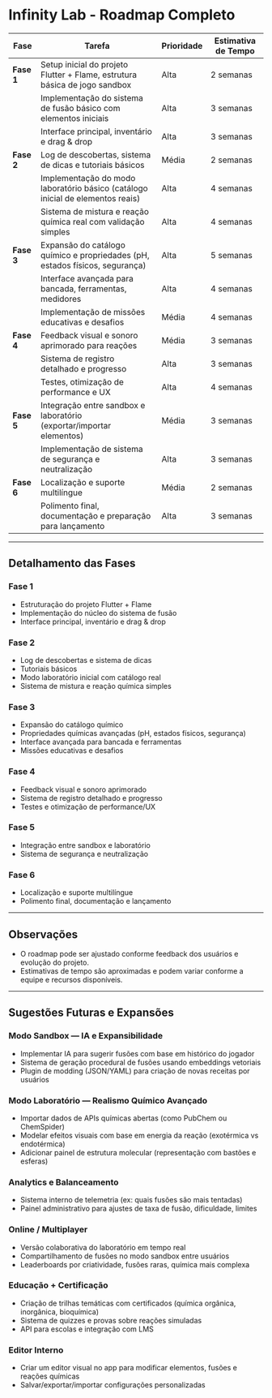# Infinity Lab - Roadmap Completo

| Fase       | Tarefa                                                                         | Prioridade | Estimativa de Tempo |
| ---------- | ------------------------------------------------------------------------------ | ---------- | ------------------- |
| **Fase 1** | Setup inicial do projeto Flutter + Flame, estrutura básica de jogo sandbox     | Alta       | 2 semanas           |
|            | Implementação do sistema de fusão básico com elementos iniciais                | Alta       | 3 semanas           |
|            | Interface principal, inventário e drag & drop                                  | Alta       | 3 semanas           |
| **Fase 2** | Log de descobertas, sistema de dicas e tutoriais básicos                       | Média      | 2 semanas           |
|            | Implementação do modo laboratório básico (catálogo inicial de elementos reais) | Alta       | 4 semanas           |
|            | Sistema de mistura e reação química real com validação simples                 | Alta       | 4 semanas           |
| **Fase 3** | Expansão do catálogo químico e propriedades (pH, estados físicos, segurança)   | Alta       | 5 semanas           |
|            | Interface avançada para bancada, ferramentas, medidores                        | Alta       | 4 semanas           |
|            | Implementação de missões educativas e desafios                                 | Média      | 4 semanas           |
| **Fase 4** | Feedback visual e sonoro aprimorado para reações                               | Média      | 3 semanas           |
|            | Sistema de registro detalhado e progresso                                      | Alta       | 3 semanas           |
|            | Testes, otimização de performance e UX                                         | Alta       | 4 semanas           |
| **Fase 5** | Integração entre sandbox e laboratório (exportar/importar elementos)           | Média      | 3 semanas           |
|            | Implementação de sistema de segurança e neutralização                          | Alta       | 3 semanas           |
| **Fase 6** | Localização e suporte multilíngue                                              | Média      | 2 semanas           |
|            | Polimento final, documentação e preparação para lançamento                     | Alta       | 3 semanas           |

---

## Detalhamento das Fases

### Fase 1
- Estruturação do projeto Flutter + Flame
- Implementação do núcleo do sistema de fusão
- Interface principal, inventário e drag & drop

### Fase 2
- Log de descobertas e sistema de dicas
- Tutoriais básicos
- Modo laboratório inicial com catálogo real
- Sistema de mistura e reação química simples

### Fase 3
- Expansão do catálogo químico
- Propriedades químicas avançadas (pH, estados físicos, segurança)
- Interface avançada para bancada e ferramentas
- Missões educativas e desafios

### Fase 4
- Feedback visual e sonoro aprimorado
- Sistema de registro detalhado e progresso
- Testes e otimização de performance/UX

### Fase 5
- Integração entre sandbox e laboratório
- Sistema de segurança e neutralização

### Fase 6
- Localização e suporte multilíngue
- Polimento final, documentação e lançamento

---

## Observações
- O roadmap pode ser ajustado conforme feedback dos usuários e evolução do projeto.
- Estimativas de tempo são aproximadas e podem variar conforme a equipe e recursos disponíveis.

---

## Sugestões Futuras e Expansões

### Modo Sandbox — IA e Expansibilidade
- Implementar IA para sugerir fusões com base em histórico do jogador
- Sistema de geração procedural de fusões usando embeddings vetoriais
- Plugin de modding (JSON/YAML) para criação de novas receitas por usuários

### Modo Laboratório — Realismo Químico Avançado
- Importar dados de APIs químicas abertas (como PubChem ou ChemSpider)
- Modelar efeitos visuais com base em energia da reação (exotérmica vs endotérmica)
- Adicionar painel de estrutura molecular (representação com bastões e esferas)

### Analytics e Balanceamento
- Sistema interno de telemetria (ex: quais fusões são mais tentadas)
- Painel administrativo para ajustes de taxa de fusão, dificuldade, limites

### Online / Multiplayer
- Versão colaborativa do laboratório em tempo real
- Compartilhamento de fusões no modo sandbox entre usuários
- Leaderboards por criatividade, fusões raras, química mais complexa

### Educação + Certificação
- Criação de trilhas temáticas com certificados (química orgânica, inorgânica, bioquímica)
- Sistema de quizzes e provas sobre reações simuladas
- API para escolas e integração com LMS

### Editor Interno
- Criar um editor visual no app para modificar elementos, fusões e reações químicas
- Salvar/exportar/importar configurações personalizadas